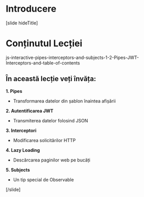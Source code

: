 # Introducere

[slide hideTitle]

# Conținutul Lecției

js-interactive-pipes-interceptors-and-subjects-1-2-Pipes-JWT-Interceptors-and-table-of-contents
## În această lecție veți învăța:

**1. Pipes**
- Transformarea datelor din șablon înaintea afișării

**2. Autentificarea JWT**
- Transmiterea datelor folosind JSON

**3. Interceptori**
- Modificarea solicitărilor HTTP

**4. Lazy Loading**
- Descărcarea paginilor web pe bucăți

**5. Subjects**
- Un tip special de Observable

[/slide]
